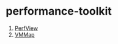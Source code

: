 # performance-toolkit
1. [PerfView](https://github.com/Microsoft/perfview)
2. [VMMap](https://docs.microsoft.com/en-us/sysinternals/downloads/vmmap)
